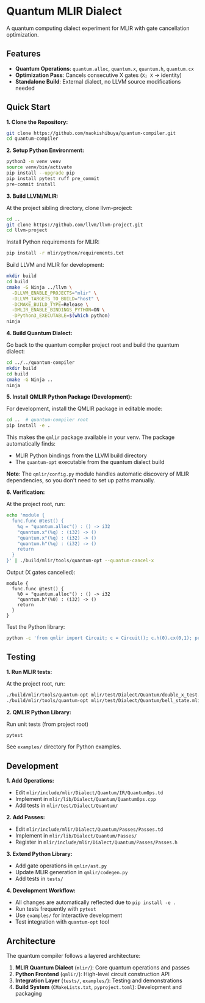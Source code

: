 # Quantum MLIR Dialect

A quantum computing dialect experiment for MLIR with gate cancellation optimization.

## Features

* **Quantum Operations**: `quantum.alloc`, `quantum.x`, `quantum.h`, `quantum.cx`
* **Optimization Pass**: Cancels consecutive X gates (`X; X` → identity)
* **Standalone Build**: External dialect, no LLVM source modifications needed

## Quick Start

**1. Clone the Repository:**

```bash
git clone https://github.com/naokishibuya/quantum-compiler.git
cd quantum-compiler
```

**2. Setup Python Environment:**

```bash
python3 -m venv venv
source venv/bin/activate
pip install --upgrade pip
pip install pytest ruff pre_commit
pre-commit install
```

**3. Build LLVM/MLIR:**

At the project sibling directory, clone llvm-project:

```bash
cd ..
git clone https://github.com/llvm/llvm-project.git
cd llvm-project
```

Install Python requirements for MLIR:

```bash
pip install -r mlir/python/requirements.txt
```

Build LLVM and MLIR for development:

```bash
mkdir build
cd build
cmake -G Ninja ../llvm \
  -DLLVM_ENABLE_PROJECTS="mlir" \
  -DLLVM_TARGETS_TO_BUILD="host" \
  -DCMAKE_BUILD_TYPE=Release \
  -DMLIR_ENABLE_BINDINGS_PYTHON=ON \
  -DPython3_EXECUTABLE=$(which python)
ninja
```

**4. Build Quantum Dialect:**

Go back to the quantum compiler project root and build the quantum dialect:

```bash
cd ../../quantum-compiler
mkdir build
cd build
cmake -G Ninja ..
ninja
```

**5. Install QMLIR Python Package (Development):**

For development, install the QMLIR package in editable mode:

```bash
cd ..  # quantum-compiler root
pip install -e .
```

This makes the `qmlir` package available in your venv. The package automatically finds:
- MLIR Python bindings from the LLVM build directory
- The `quantum-opt` executable from the quantum dialect build

**Note**: The `qmlir/config.py` module handles automatic discovery of MLIR dependencies, so you don't need to set up paths manually.

**6. Verification:**

At the project root, run:

```bash
echo 'module {
  func.func @test() {
    %q = "quantum.alloc"() : () -> i32
    "quantum.x"(%q) : (i32) -> ()
    "quantum.x"(%q) : (i32) -> ()
    "quantum.h"(%q) : (i32) -> ()
    return
  }
}' | ./build/mlir/tools/quantum-opt --quantum-cancel-x
```

Output (X gates cancelled):
```mlir
module {
  func.func @test() {
    %0 = "quantum.alloc"() : () -> i32
    "quantum.h"(%0) : (i32) -> ()
    return
  }
}
```

Test the Python library:

```bash
python -c 'from qmlir import Circuit; c = Circuit(); c.h(0).cx(0,1); print("QMLIR working!")'
```

## Testing

**1. Run MLIR tests:**

At the project root, run:

```bash
./build/mlir/tools/quantum-opt mlir/test/Dialect/Quantum/double_x_test.mlir --quantum-cancel-x
./build/mlir/tools/quantum-opt mlir/test/Dialect/Quantum/bell_state.mlir --verify-diagnostics
```

**2. QMLIR Python Library:**

Run unit tests (from project root)

```bash
pytest
```

See `examples/` directory for Python examples.

## Development

**1. Add Operations:**

- Edit `mlir/include/mlir/Dialect/Quantum/IR/QuantumOps.td`
- Implement in `mlir/lib/Dialect/Quantum/QuantumOps.cpp`  
- Add tests in `mlir/test/Dialect/Quantum/`

**2. Add Passes:**
- Edit `mlir/include/mlir/Dialect/Quantum/Passes/Passes.td`
- Implement in `mlir/lib/Dialect/Quantum/Passes/`
- Register in `mlir/include/mlir/Dialect/Quantum/Passes/Passes.h`

**3. Extend Python Library:**
- Add gate operations in `qmlir/ast.py`
- Update MLIR generation in `qmlir/codegen.py`
- Add tests in `tests/`

**4. Development Workflow:**
- All changes are automatically reflected due to `pip install -e .`
- Run tests frequently with `pytest`
- Use `examples/` for interactive development
- Test integration with `quantum-opt` tool

## Architecture

The quantum compiler follows a layered architecture:

1. **MLIR Quantum Dialect** (`mlir/`): Core quantum operations and passes
2. **Python Frontend** (`qmlir/`): High-level circuit construction API
3. **Integration Layer** (`tests/`, `examples/`): Testing and demonstrations
4. **Build System** (`CMakeLists.txt`, `pyproject.toml`): Development and packaging

